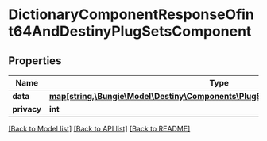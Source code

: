 # DictionaryComponentResponseOfint64AndDestinyPlugSetsComponent

## Properties
Name | Type | Description | Notes
------------ | ------------- | ------------- | -------------
**data** | [**map[string,\Bungie\Model\Destiny\Components\PlugSets\DestinyPlugSetsComponent]**](DestinyPlugSetsComponent.md) |  | [optional] 
**privacy** | **int** |  | [optional] 

[[Back to Model list]](../README.md#documentation-for-models) [[Back to API list]](../README.md#documentation-for-api-endpoints) [[Back to README]](../README.md)


